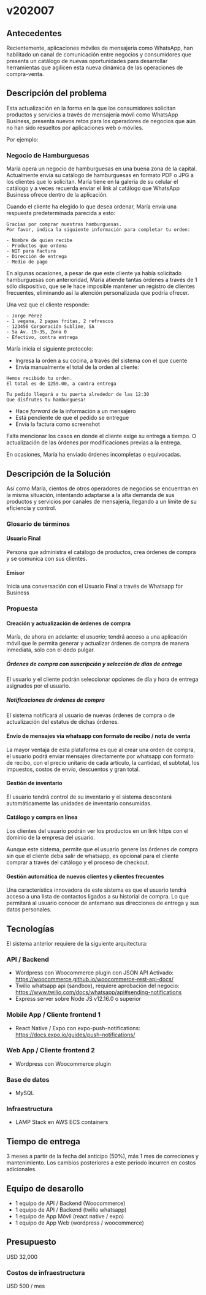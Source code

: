 # v202007

## Antecedentes

Recientemente, aplicaciones móviles de mensajería como WhatsApp, han habilitado un canal de comunicación entre negocios y consumidores que presenta un catálogo de nuevas oportunidades para desarrollar herramientas que agilicen esta nueva dinámica de las operaciones de compra-venta.

## Descripción del problema

Esta actualización en la forma en la que los consumidores solicitan productos y servicios a través de mensajería móvil como WhatsApp Business, presenta nuevos retos para los operadores de negocios que aún no han sido resueltos por aplicaciones web o móviles.

Por ejemplo:

### Negocio de Hamburguesas

María opera un negocio de hamburguesas en una buena zona de la capital. Actualmente envía su catálogo de hamburguesas en formato PDF o JPG a los clientes que lo solicitan. María tiene en la galería de su celular el catálogo y a veces recuerda enviar el link al catálogo que WhatsApp Business ofrece dentro de la aplicación.

Cuando el cliente ha elegido lo que desea ordenar, María envía una respuesta predeterminada parecida a esto:

```
Gracias por comprar nuestras hamburguesas.
Por favor, indica la siguiente información para completar tu orden:

- Nombre de quien recibe
- Productos que ordena
- NIT para factura
- Dirección de entrega
- Medio de pago
```

En algunas ocasiones, a pesar de que este cliente ya había solicitado hamburguesas con anterioridad, María atiende tantas órdenes a través de 1 sólo dispositivo, que se le hace imposible mantener un registro de clientes frecuentes, eliminando así la atención personalizada que podría ofrecer.

Una vez que el cliente responde:

```
- Jorge Pérez
- 1 vegana, 2 papas fritas, 2 refrescos
- 123456 Corporación Sublime, SA
- 5a Av. 19-35, Zona 0
- Efectivo, contra entrega
```

María inicia el siguiente protocolo:

- Ingresa la orden a su cocina, a través del sistema con el que cuente
- Envía manualmente el total de la orden al cliente:

```
Hemos recibido tu orden.
El total es de Q259.00, a contra entrega

Tu pedido llegará a tu puerta alrededor de las 12:30
Que disfrutes tu hamburguesa!
```

- Hace _forward_ de la información a un mensajero
- Está pendiente de que el pedido se entregue
- Envía la factura como screenshot

Falta mencionar los casos en donde el cliente exige su entrega a tiempo. O actualización de las órdenes por modificaciones previas a la entrega.

En ocasiones, María ha enviado órdenes incompletas o equivocadas.

## Descripción de la Solución

Así como María, cientos de otros operadores de negocios se encuentran en la misma situación, intentando adaptarse a la alta demanda de sus productos y servicios por canales de mensajería, llegando a un límite de su eficiencia y control.

### Glosario de términos

#### Usuario Final

Persona que administra el catálogo de productos, crea órdenes de compra y se comunica con sus clientes.

#### Emisor

Inicia una conversación con el Usuario Final a través de Whatsapp for Business

### Propuesta

#### Creación y actualización de órdenes de compra

María, de ahora en adelante: el _usuario_; tendrá acceso a una aplicación móvil que le permita generar y actualizar órdenes de compra de manera inmediata, sólo con el dedo pulgar.

##### Órdenes de compra con suscripción y selección de días de entrega

El usuario y el cliente podrán seleccionar opciones de día y hora de entrega asignados por el usuario.

##### Notificaciones de órdenes de compra

El sistema notificará al usuario de nuevas órdenes de compra o de actualización del estatus de dichas órdenes.

#### Envío de mensajes via whatsapp con formato de recibo / nota de venta

La mayor ventaja de esta plataforma es que al crear una orden de compra, el usuario podrá enviar mensajes directamente por whatsapp con formato de recibo, con el precio unitario de cada artículo, la cantidad, el subtotal, los impuestos, costos de envío, descuentos y gran total.

#### Gestión de inventario

El usuario tendrá control de su inventario y el sistema descontará automáticamente las unidades de inventario consumidas.

#### Catálogo y compra en línea

Los clientes del usuario podrán ver los productos en un link https con el dominio de la empresa del usuario.

Aunque este sistema, permite que el usuario genere las órdenes de compra sin que el cliente deba salir de whatsapp, es opcional para el cliente comprar a través del catálogo y el proceso de checkout.

#### Gestión automática de nuevos clientes y clientes frecuentes

Una característica innovadora de este sistema es que el usuario tendrá acceso a una lista de contactos ligados a su historial de compra. Lo que permitará al usuario conocer de antemano sus direcciones de entrega y sus datos personales.

## Tecnologías

El sistema anterior requiere de la siguiente arquitectura:

### API / Backend

- Wordpress con Woocommerce plugin con JSON API Activado: https://woocommerce.github.io/woocommerce-rest-api-docs/
- Twilio whatsapp api (sandbox), requiere aprobación del negocio: https://www.twilio.com/docs/whatsapp/api#sending-notifications
- Express server sobre Node JS v12.16.0 o superior

### Mobile App / Cliente frontend 1

- React Native / Expo con expo-push-notifications: https://docs.expo.io/guides/push-notifications/

### Web App / Cliente frontend 2

- Wordpress con Woocommerce plugin

### Base de datos

- MySQL

### Infraestructura

- LAMP Stack en AWS ECS containers

## Tiempo de entrega

3 meses a partir de la fecha del anticipo (50%), más 1 mes de correciones y mantenimiento.
Los cambios posteriores a este periodo incurren en costos adicionales.

## Equipo de desarollo

- 1 equipo de API / Backend (Woocommerce)
- 1 equipo de API / Backend (twilio whatsapp)
- 1 equipo de App Móvil (react native / expo)
- 1 equipo de App Web (wordpress / woocommerce)

## Presupuesto

USD 32,000

### Costos de infraestructura

USD 500 / mes
